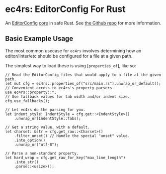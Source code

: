 # ec4rs: EditorConfig For Rust

An
[EditorConfig](https://editorconfig.org/)
[core](https://editorconfig-specification.readthedocs.io/#terminology)
in safe Rust.
See [the Github repo](https://github.com/TheDaemoness/ec4rs)
for more information.

## Basic Example Usage

The most common usecase for `ec4rs` involves
determining how an editor/linter/etc should be configured
for a file at a given path.

The simplest way to load these is using [`properties_of`], like so:

```
// Read the EditorConfig files that would apply to a file at the given path.
let mut cfg = ec4rs::properties_of("src/main.rs").unwrap_or_default();
// Convenient access to ec4rs's property parsers.
use ec4rs::property::*;
// Use fallback values for tab width and/or indent size.
cfg.use_fallbacks();

// Let ec4rs do the parsing for you.
let indent_style: IndentStyle = cfg.get::<IndentStyle>()
    .unwrap_or(IndentStyle::Tabs);

// Get a string value, with a default.
let charset: &str = cfg.get_raw::<Charset>()
    .filter_unset() // Handle the special "unset" value.
    .into_option()
    .unwrap_or("utf-8");

// Parse a non-standard property.
let hard_wrap = cfg.get_raw_for_key("max_line_length")
    .into_str()
    .parse::<usize>();
```

